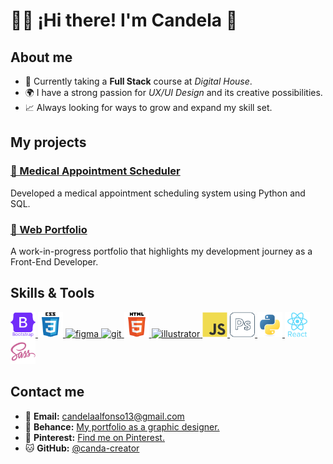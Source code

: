 # 👩‍💻 ¡Hi there! I'm Candela 🌸

## About me

- 📖 Currently taking a **Full Stack** course at *Digital House*.
- 🌍  I have a strong passion for *UX/UI Design* and its creative possibilities.
- 📈 Always looking for ways to grow and expand my skill set.

## My projects
### [🌸 Medical Appointment Scheduler](https://github.com/canda-creator/proyecto-agenda)
Developed a medical appointment scheduling system using Python and SQL.
### [🌸 Web Portfolio](https://github.com/canda-creator/portfolio-canda)
A work-in-progress portfolio that highlights my development journey as a Front-End Developer.

## Skills & Tools
<p align="left"> <a href="#" target="_blank" rel="noreferrer" title="Bootstrap"> <img src="https://raw.githubusercontent.com/devicons/devicon/master/icons/bootstrap/bootstrap-plain-wordmark.svg" title="Bootstrap" alt="bootstrap" width="40" height="40"/> </a> <a href="#" target="_blank" rel="noreferrer"> <img src="https://raw.githubusercontent.com/devicons/devicon/master/icons/css3/css3-original-wordmark.svg" alt="css3" width="40" height="40"/> </a> <a href="#" target="_blank" rel="noreferrer"> <img src="https://www.vectorlogo.zone/logos/figma/figma-icon.svg" alt="figma" width="40" height="40"/> </a> <a href="#" target="_blank" rel="noreferrer"> <img src="https://www.vectorlogo.zone/logos/git-scm/git-scm-icon.svg" alt="git" width="40" height="40"/> </a> <a href="#" target="_blank" rel="noreferrer"> <img src="https://raw.githubusercontent.com/devicons/devicon/master/icons/html5/html5-original-wordmark.svg" alt="html5" width="40" height="40"/> </a> <a href="#" target="_blank" rel="noreferrer"> <img src="https://www.vectorlogo.zone/logos/adobe_illustrator/adobe_illustrator-icon.svg" alt="illustrator" width="40" height="40"/> </a> <a href="#" target="_blank" rel="noreferrer"> <img src="https://raw.githubusercontent.com/devicons/devicon/master/icons/javascript/javascript-original.svg" alt="javascript" width="40" height="40"/> </a> <a href="#" target="_blank" rel="noreferrer"> <img src="https://raw.githubusercontent.com/devicons/devicon/master/icons/photoshop/photoshop-line.svg" alt="photoshop" width="40" height="40"/> </a> <a href="#" target="_blank" rel="noreferrer"> <img src="https://raw.githubusercontent.com/devicons/devicon/master/icons/python/python-original.svg" alt="python" width="40" height="40"/> </a> <a href="#" target="_blank" rel="noreferrer"> <img src="https://raw.githubusercontent.com/devicons/devicon/master/icons/react/react-original-wordmark.svg" alt="react" width="40" height="40"/> </a> <a href="#" target="_blank" rel="noreferrer"> <img src="https://raw.githubusercontent.com/devicons/devicon/master/icons/sass/sass-original.svg" alt="sass" width="40" height="40"/> </a> </p>

## Contact me
- 📧 **Email:** [candelaalfonso13@gmail.com](candelaalfonso13@gmail.com)
- 🎨 **Behance:** [My portfolio as a graphic designer.](https://www.behance.net/candelaalfonso1/info)
- 📌 **Pinterest:** [Find me on Pinterest.](https://ar.pinterest.com/candeschwidt)
- 🐱 **GitHub:** [@canda-creator](https://github.com/canda-creator)
